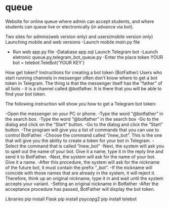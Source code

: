 # queue

Website for online queue where admin can accept students, and where students can queue live or electronically (in advance via bot).

Two sites for admins(web version only) and users(mobile version only)
Launching mobile and web versions
-Launch mobile _main_.py file
- Run web app.py file
-Database app.sql
Launch Telegram bot
-Launch eletronic queue.py,telegram_bot_queue.py
-Enter the place token YOUR bot = telebot.TeleBot('YOUR KEY')

How get token?
Instructions for creating a bot token (BotFather)
Users who start running channels in messenger often don't know where to get a bot token in Telegram. The thing is that the messenger itself has the “father” of all bots - it is a channel called @botfather. It is there that you will be able to find your bot token. 

The following instruction will show you how to get a Telegram bot token:

-Open the messenger on your PC or phone.
-Type the word “@botfather” in the search box.
-Type the word “@botfather” in the search box
-Go to the dialog and click on the “Start” button.
-Go to the dialog and click the “Start” button.
-The program will give you a list of commands that you can use to control BotFather.
-Choose the command called “/new_bot”. This is the one that will give you the ability to create a token for your bot in Telegram.
-Select the command that is called “/new_bot”
-Next, the system will ask you to spell out the name of your bot. Give it a name, type it in the reply line and send it to BotFather.
-Next, the system will ask for the name of your bot. Give it a name.
-After this procedure, the system will ask for the nickname of the future bot, it must contain the prefix “_bot”.
-If the nickname will coincide with those names that are already in the system, it will reject it. Therefore, think up an original nickname, type it in and wait until the system accepts your variant.
-Setting an original nickname in Botfather
-After the acceptance procedure has passed, BotFather will display the bot token.


Libraries
pip install Flask
pip install psycopg2
pip install telebot
